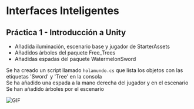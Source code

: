 # Interfaces Inteligentes
## Práctica 1 - Introducción a Unity

- Añadida iluminación, escenario base y jugador de StarterAssets
- Añadidos árboles del paquete Free_Trees
- Añadidas espadas del paquete WatermelonSword


Se ha creado un script llamado `holamundo.cs` que lista los objetos con las etiquetas 'Sword' y 'Tree' en la consola  
Se ha añadido una espada a la mano derecha del jugador y en el escenario  
Se han añadido árboles por el escenario

![GIF](ejemplo.gif)